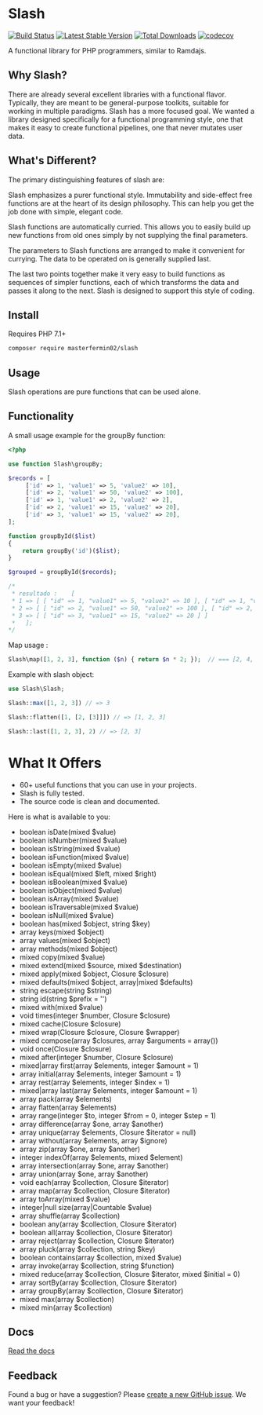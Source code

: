 # Slash

[![Build Status](https://www.travis-ci.com/masterfermin02/slash.svg?branch=master)](https://travis-ci.org/masterfermin02/slash)
[![Latest Stable Version](http://img.shields.io/packagist/v/masterfermin02/slash.svg?style=flat)](https://packagist.org/packages/masterfermin02/slash)
[![Total Downloads](http://img.shields.io/packagist/dt/masterfermin02/slash.svg?style=flat)](https://packagist.org/packages/masterfermin02/slash)
[![codecov](https://codecov.io/gh/masterfermin02/slash/branch/master/graph/badge.svg)](https://codecov.io/gh/masterfermin02/slash)

A functional library for PHP programmers, similar to Ramdajs.

## Why Slash?

There are already several excellent libraries with a functional flavor. Typically, they are meant to be general-purpose toolkits, suitable 
for working in multiple paradigms. Slash has a more focused goal. We wanted a library designed specifically for a functional programming style, 
one that makes it easy to create functional pipelines, one that never mutates user data.

## What's Different?
The primary distinguishing features of slash are:

Slash emphasizes a purer functional style. Immutability and side-effect free functions are at the heart of its design philosophy. This can help you get the job done with simple, elegant code.

Slash functions are automatically curried. This allows you to easily build up new functions from old ones simply by not supplying the final parameters.

The parameters to Slash functions are arranged to make it convenient for currying. The data to be operated on is generally supplied last.

The last two points together make it very easy to build functions as sequences of simpler functions, each of which transforms the data and passes it along to the next. Slash is designed to support this style of coding.

## Install
Requires PHP 7.1+
```bash
composer require masterfermin02/slash
```

## Usage
Slash operations are pure functions that can be used alone.

## Functionality
A small usage example for the groupBy function:
```php
<?php

use function Slash\groupBy;

$records = [
     ['id' => 1, 'value1' => 5, 'value2' => 10],
     ['id' => 2, 'value1' => 50, 'value2' => 100],
     ['id' => 1, 'value1' => 2, 'value2' => 2],
     ['id' => 2, 'value1' => 15, 'value2' => 20],
     ['id' => 3, 'value1' => 15, 'value2' => 20],
];

function groupById($list)
{
    return groupBy('id')($list);
}

$grouped = groupById($records);

/*
 * resultado :    [
 * 1 => [ [ "id" => 1, "value1" => 5, "value2" => 10 ], [ "id" => 1, "value1" => 1, "value2" => 2 ] ], 
 * 2 => [ [ "id" => 2, "value1" => 50, "value2" => 100 ], [ "id" => 2, "value1" => 15, "value2" => 20 ] ], 
 * 3 => [ [ "id" => 3, "value1" => 15, "value2" => 20 ] ]   
 *   ];
*/

```

Map usage :
```php 
Slash\map([1, 2, 3], function ($n) { return $n * 2; });  // === [2, 4, 6]
```
Example with slash object:
```php
use Slash\Slash;

Slash::max([1, 2, 3]) // => 3

Slash::flatten([1, [2, [3]]]) // => [1, 2, 3]

Slash::last([1, 2, 3], 2) // => [2, 3]

```

# What It Offers
- 60+ useful functions that you can use in your projects.
- Slash is fully tested.
- The source code is clean and documented.

Here is what is available to you:

- boolean isDate(mixed $value)
- boolean isNumber(mixed $value)
- boolean isString(mixed $value)
- boolean isFunction(mixed $value)
- boolean isEmpty(mixed $value)
- boolean isEqual(mixed $left, mixed $right)
- boolean isBoolean(mixed $value)
- boolean isObject(mixed $value)
- boolean isArray(mixed $value)
- boolean isTraversable(mixed $value)
- boolean isNull(mixed $value)
- boolean has(mixed $object, string $key)
- array keys(mixed $object)
- array values(mixed $object)
- array methods(mixed $object)
- mixed copy(mixed $value)
- mixed extend(mixed $source, mixed $destination)
- mixed apply(mixed $object, Closure $closure)
- mixed defaults(mixed $object, array|mixed $defaults)
- string escape(string $string)
- string id(string $prefix = '')
- mixed with(mixed $value)
- void times(integer $number, Closure $closure)
- mixed cache(Closure $closure)
- mixed wrap(Closure $closure, Closure $wrapper)
- mixed compose(array $closures, array $arguments = array())
- void once(Closure $closure)
- mixed after(integer $number, Closure $closure)
- mixed|array first(array $elements, integer $amount = 1)
- array initial(array $elements, integer $amount = 1)
- array rest(array $elements, integer $index = 1)
- mixed|array last(array $elements, integer $amount = 1)
- array pack(array $elements)
- array flatten(array $elements)
- array range(integer $to, integer $from = 0, integer $step = 1)
- array difference(array $one, array $another)
- array unique(array $elements, Closure $iterator = null)
- array without(array $elements, array $ignore)
- array zip(array $one, array $another)
- integer indexOf(array $elements, mixed $element)
- array intersection(array $one, array $another)
- array union(array $one, array $another)
- void each(array $collection, Closure $iterator)
- array map(array $collection, Closure $iterator)
- array toArray(mixed $value)
- integer|null size(array|Countable $value)
- array shuffle(array $collection)
- boolean any(array $collection, Closure $iterator)
- boolean all(array $collection, Closure $iterator)
- array reject(array $collection, Closure $iterator)
- array pluck(array $collection, string $key)
- boolean contains(array $collection, mixed $value)
- array invoke(array $collection, string $function)
- mixed reduce(array $collection, Closure $iterator, mixed $initial = 0)
- array sortBy(array $collection, Closure $iterator)
- array groupBy(array $collection, Closure $iterator)
- mixed max(array $collection)
- mixed min(array $collection)

## Docs
[Read the docs](https://github.com/masterfermin02/slash/blob/master/docs/Operations.md)

## Feedback
Found a bug or have a suggestion? Please [create a new GitHub issue](https://github.com/masterfermin02/slash/issues/new). We want your feedback!

